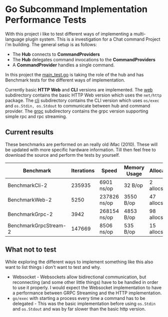 # Go Subcommand Implementation Performance Tests

With this project i like to test different ways of implementing a multi-language plugin system. This is a investigation for a Chat command Project i'm building. The general setup is as follows:

- The __Hub__ connects to __CommandProviders__
- The __Hub__ delegates command invocations to the __CommandProviders__
- A __CommandProvider__ handles a single command.

In this project the [main_test.go](main_test.go) is taking the role of the hub and has Benchmark tests for the different ways of implementation.

Currently basic __HTTP Web__ and __CLI__ versions are implemented. The [web](web/) subdirectory contains the basic HTTP Web version which uses the `net/http` package. The [cli](cli/) subdirectory contains the CLI version which uses `os/exec` and `os.Stdin, os.Stdout` to communicate between hub and command provider. The [grpc](grpc/) subdirectory contains the grpc version supporting simple rpc and rpc streaming.

## Current results

These benchmarks are performed on an really old iMac (2010). These will be updated with more specific hardware information. Till then feel free to download the source and perform the tests by yourself.

| Benchmark             | Iterations | Speed        | Memory Usage | Allocation   |
| --------------------- | ---------- | ------------ | ------------ | ------------ |
| BenchmarkCli-2        | 235935     | 6901 ns/op   | 32 B/op      | 2 allocs/op  |
| BenchmarkWeb-2        | 5250       | 237826 ns/op | 3550 B/op    | 47 allocs/op |
| BenchmarkGrpc-2       | 3942       | 268154 ns/op | 4853 B/op    | 98 allocs/op |
| BenchmarkGrpcStream-2 | 147669     | 8506 ns/op   | 535 B/op     | 15 allocs/op |

## What not to test

While exploring the different ways to implement something like this also want to list things i don't want to test and why.

- Websocket - Websockets allow bidirectional communication, but reconnecting (and some other little things) have to be handled in order to use it properly. I would expect the Websocket implementation to have a performance between GRPC Streaming and the HTTP implementation.
- `go/exec` with starting a process every time a command has to be delegated - This was the basic implementation before using `os.Stdin` and `os.Stdout` and was by far slower than the basic http version.